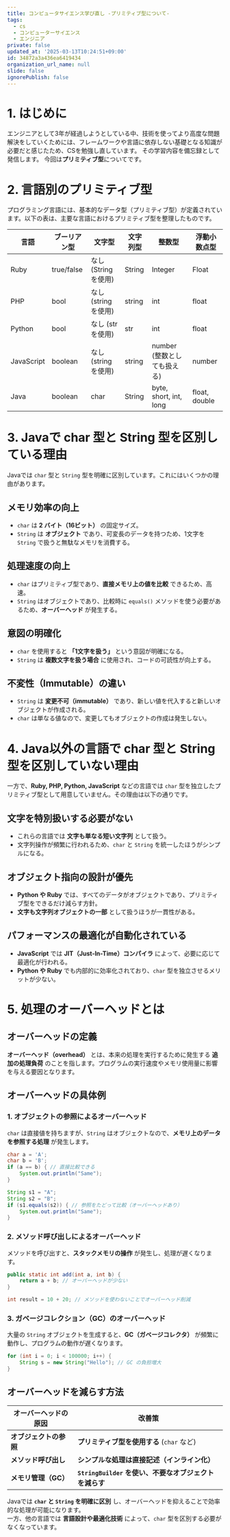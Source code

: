 ```yaml
---
title: コンピュータサイエンス学び直し -プリミティブ型について-
tags:
  - cs
  - コンピューターサイエンス
  - エンジニア
private: false
updated_at: '2025-03-13T10:24:51+09:00'
id: 34872a3a436ea6419434
organization_url_name: null
slide: false
ignorePublish: false
---
```

# 1. はじめに
エンジニアとして3年が経過しようとしている中、技術を使ってより高度な問題解決をしていくためには、フレームワークや言語に依存しない基礎となる知識が必要だと感じたため、CSを勉強し直しています。
その学習内容を備忘録として発信します。
今回は**プリミティブ型**についてです。

# 2. 言語別のプリミティブ型

プログラミング言語には、基本的なデータ型（プリミティブ型）が定義されています。以下の表は、主要な言語におけるプリミティブ型を整理したものです。

| 言語       | ブーリアン型 | 文字型 | 文字列型 | 整数型 | 浮動小数点型 |
|------------|------------|--------|--------|--------|------------|
| Ruby       | true/false | なし (String を使用) | String | Integer | Float |
| PHP        | bool       | なし (string を使用) | string | int    | float |
| Python     | bool       | なし (str を使用) | str    | int    | float |
| JavaScript | boolean    | なし (string を使用) | string | number (整数としても扱える) | number |
| Java       | boolean    | char   | String | byte, short, int, long | float, double |

# 3. Javaで char 型と String 型を区別している理由

Javaでは `char` 型と `String` 型を明確に区別しています。これにはいくつかの理由があります。

## メモリ効率の向上
- `char` は **2 バイト（16ビット）** の固定サイズ。
- `String` は **オブジェクト** であり、可変長のデータを持つため、1文字を `String` で扱うと無駄なメモリを消費する。

## 処理速度の向上
- `char` はプリミティブ型であり、**直接メモリ上の値を比較** できるため、高速。
- `String` はオブジェクトであり、比較時に `equals()` メソッドを使う必要があるため、**オーバーヘッド** が発生する。

## 意図の明確化
- `char` を使用すると **「1文字を扱う」** という意図が明確になる。
- `String` は **複数文字を扱う場合** に使用され、コードの可読性が向上する。

## 不変性（Immutable）の違い
- `String` は **変更不可（immutable）** であり、新しい値を代入すると新しいオブジェクトが作成される。
- `char` は単なる値なので、変更してもオブジェクトの作成は発生しない。

# 4. Java以外の言語で char 型と String 型を区別していない理由

一方で、**Ruby, PHP, Python, JavaScript** などの言語では `char` 型を独立したプリミティブ型として用意していません。その理由は以下の通りです。

## 文字を特別扱いする必要がない
- これらの言語では **文字も単なる短い文字列** として扱う。
- 文字列操作が頻繁に行われるため、`char` と `String` を統一したほうがシンプルになる。

## オブジェクト指向の設計が優先
- **Python や Ruby** では、すべてのデータがオブジェクトであり、プリミティブ型をできるだけ減らす方針。
- **文字も文字列オブジェクトの一部** として扱うほうが一貫性がある。

## パフォーマンスの最適化が自動化されている
- **JavaScript** では **JIT（Just-In-Time）コンパイラ** によって、必要に応じて最適化が行われる。
- **Python や Ruby** でも内部的に効率化されており、`char` 型を独立させるメリットが少ない。

# 5. 処理のオーバーヘッドとは

## オーバーヘッドの定義
**オーバーヘッド（overhead）** とは、本来の処理を実行するために発生する **追加の処理負荷** のことを指します。プログラムの実行速度やメモリ使用量に影響を与える要因となります。

## オーバーヘッドの具体例

### 1. オブジェクトの参照によるオーバーヘッド
`char` は直接値を持ちますが、`String` はオブジェクトなので、**メモリ上のデータを参照する処理** が発生します。

```java
char a = 'A';
char b = 'B';
if (a == b) { // 直接比較できる
    System.out.println("Same");
}

String s1 = "A";
String s2 = "B";
if (s1.equals(s2)) { // 参照をたどって比較（オーバーヘッドあり）
    System.out.println("Same");
}
```

### 2. メソッド呼び出しによるオーバーヘッド

メソッドを呼び出すと、**スタックメモリの操作** が発生し、処理が遅くなります。

```java
public static int add(int a, int b) {
    return a + b; // オーバーヘッドが少ない
}

int result = 10 + 20; // メソッドを使わないことでオーバーヘッド削減
```

### 3. ガベージコレクション（GC）のオーバーヘッド

大量の `String` オブジェクトを生成すると、**GC（ガベージコレクタ）** が頻繁に動作し、プログラムの動作が遅くなります。

```java
for (int i = 0; i < 100000; i++) {
    String s = new String("Hello"); // GC の負担増大
}
```

## オーバーヘッドを減らす方法

| **オーバーヘッドの原因** | **改善策** |
|------------------|--------------------------------|
| **オブジェクトの参照** | **プリミティブ型を使用する** (`char` など) |
| **メソッド呼び出し** | **シンプルな処理は直接記述（インライン化）** |
| **メモリ管理（GC）** | **`StringBuilder` を使い、不要なオブジェクトを減らす** |

Javaでは **`char` と `String` を明確に区別** し、オーバーヘッドを抑えることで効率的な処理が可能になります。  
一方、他の言語では **言語設計や最適化技術** によって、`char` 型を区別する必要がなくなっています。
